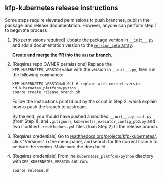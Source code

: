 ## kfp-kubernetes release instructions

Some steps require elevated permissions to push branches, publish the package, and release documentation. However, anyone can perform step 1 to begin the process.

1.  [No permissions required] Update the package version in
    [`__init__.py`](https://github.com/kubeflow/pipelines/blob/master/kubernetes_platform/python/kfp/kubernetes/__init__.py)
    and add a documentation version to the
    [`version_info` array](https://github.com/kubeflow/pipelines/blob/0907a1155b393516b4f8de8561467dbb1f9be5da/kubernetes_platform/python/docs/conf.py#L140).

    **Create and merge the PR into the `master` branch.**

2.  [Requires repo OWNER permissions]  Replace the `KFP_KUBERNETES_VERSION` value with the version in
    `__init__.py`, then run the following commands:

    ```
    KFP_KUBERNETES_VERSION=0.0.1 # replace with correct version
    cd kubernetes_platform/python
    source create_release_branch.sh
    ```

    Follow the instructions printed out by the script in Step 2, which explain how to push the branch to upstream.

    By the end, you
    should have pushed a modified `__init__.py`, `conf.py` (from Step 1), and `.gitignore`, `kubernetes_executor_config_pb2.py` and two modified `.readthedocs.yml` files (from Step 2) to the release branch.

4.  [Requires credentials] Go to
    [readthedocs.org/projects/kfp-kubernetes/](https://readthedocs.org/projects/kfp-kubernetes/),
    click "Versions" in the menu panel, and
    search for the correct branch to activate the version. Make sure the docs
    build.

5.  [Requires credentials] From the `kubernetes_platform/python` directory with
    `KFP_KUBERNETES_VERSION` set, run:

    ```
    source release.sh
    ```
